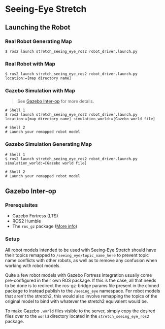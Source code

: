 # Seeing-Eye Stretch

## Launching the Robot

### Real Robot Generating Map
```shell
$ ros2 launch stretch_seeing_eye_ros2 robot_driver.launch.py
```

### Real Robot with Map
```shell
$ ros2 launch stretch_seeing_eye_ros2 robot_driver.launch.py location:=[map directory name]
```

### Gazebo Simulation with Map
> See [Gazebo Inter-op](#gazebo-inter-op) for more details.
```shell
# Shell 1
$ ros2 launch stretch_seeing_eye_ros2 robot_driver.launch.py location:=[map directory name] simulation_world:=[Gazebo world file]

# Shell 2
# Launch your remapped robot model
```

### Gazebo Simulation Generating Map
```shell
# Shell 1
$ ros2 launch stretch_seeing_eye_ros2 robot_driver.launch.py simulation_world:=[Gazebo world file]

# Shell 2
# Launch your remapped robot model
```

## Gazebo Inter-op

### Prerequisites
- Gazebo Fortress (LTS)
- ROS2 Humble
- The `ros_gz` package
([More info](https://gazebosim.org/docs/fortress/ros_installation))

### Setup
All robot models intended to be used with Seeing-Eye Stretch should have their
topics remapped to `/seeing_eye/topic_name_here` to prevent topic name
conflicts with other robots, as well as to remove any confusion when working
with robot models.

Quite a few robot models with Gazebo Fortress integration usually come
pre-configured in their own ROS package. If this is the case, all that needs to
be done is to redirect the ros-gz-bridge params file present in the cloned
package to instead publish to the `/seeing_eye` namespace. For robot models
that aren't the stretch2, this would also involve remapping the topics of the
original model to bind with whatever the stretch2 equivalent would be.

To make Gazebo `.world` files visible to the server, simply copy the desired
files over to the `world` directory located in the `stretch_seeing_eye_ros2`
package.